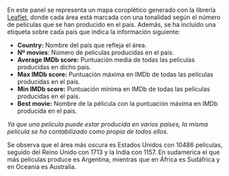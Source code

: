 En este panel se representa un mapa coroplético generado con la librería [Leaflet](https://rstudio.github.io/leaflet/shiny.html), donde cada área está marcada con una tonalidad según el número de películas que se han producido en el país. Además, se ha incluido una etiqueta sobre cada país que indica la información siguiente: 

* **Country:** Nombre del país que refleja el área.
* **Nº movies**: Número de películas producidas en el pais. 
* **Average IMDb score:** Puntuación media de todas las películas producidas en dicho pais.
* **Max IMDb score:** Puntuación máxima en IMDb de todas las películas producidas en el pais.
* **Min IMDb score:** Puntuación mínima en IMDb de todas las películas producidas en el pais.
* **Best movie:** Nombre de la pélicula con la puntuación máxima en IMDb producida en el pais.

*Ya que una película puede estar producida en varios países, la misma película se ha contabilizado como propia de todos ellos.*

Se observa que el área más oscura es Estados Unidos con 10486 películas, seguido del Reino Unido con 1713 y la India con 1157. En sudamerica el que más películas produce es Argentina, mientras que en África es Sudáfrica y en Oceania es Australia.

